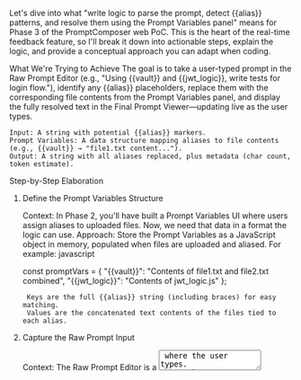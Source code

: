 Let's dive into what "write logic to parse the prompt, detect {{alias}} patterns, and resolve them using the Prompt Variables panel" means for Phase 3 of the PromptComposer web PoC. This is the heart of the real-time feedback feature, so I'll break it down into actionable steps, explain the logic, and provide a conceptual approach you can adapt when coding.

What We're Trying to Achieve
The goal is to take a user-typed prompt in the Raw Prompt Editor (e.g., "Using {{vault}} and {{jwt_logic}}, write tests for login flow."), identify any {{alias}} placeholders, replace them with the corresponding file contents from the Prompt Variables panel, and display the fully resolved text in the Final Prompt Viewer—updating live as the user types.

    Input: A string with potential {{alias}} markers.
    Prompt Variables: A data structure mapping aliases to file contents (e.g., {{vault}} → "file1.txt content...").
    Output: A string with all aliases replaced, plus metadata (char count, token estimate).

Step-by-Step Elaboration
1. Define the Prompt Variables Structure

    Context: In Phase 2, you'll have built a Prompt Variables UI where users assign aliases to uploaded files. Now, we need that data in a format the logic can use.
    Approach: Store the Prompt Variables as a JavaScript object in memory, populated when files are uploaded and aliased. For example:
    javascript

    const promptVars = {
      "{{vault}}": "Contents of file1.txt and file2.txt combined",
      "{{jwt_logic}}": "Contents of jwt_logic.js"
    };

        Keys are the full {{alias}} string (including braces) for easy matching.
        Values are the concatenated text contents of the files tied to each alias.

2. Capture the Raw Prompt Input

    Context: The Raw Prompt Editor is a <textarea> where the user types.
    Approach: Use an event listener to grab the input live:
    javascript

    const rawPromptEditor = document.getElementById("raw-prompt-editor");
    rawPromptEditor.addEventListener("input", (event) => {
      const rawPrompt = event.target.value;
      resolvePrompt(rawPrompt); // Call the resolution logic
    });

        The input event fires on every keystroke, enabling real-time updates.
        rawPrompt is the current string (e.g., "Using {{vault}} and {{jwt_logic}}...").

3. Parse the Prompt for {{alias}} Patterns

    Context: We need to detect all instances of {{alias}} in the prompt.
    Approach: Use a regular expression to find matches:
    javascript

    const aliasPattern = /\{\{[^}]*\}\}/g; // Matches {{anything}} without nested braces

        \{\{ matches the opening {{.
        [^}]* matches any characters except } (to avoid nested braces).
        \}\} matches the closing }}.
        /g ensures all matches are found, not just the first.
        Example: For "Using {{vault}} and {{jwt_logic}}", it finds ["{{vault}}", "{{jwt_logic}}"].

4. Resolve Aliases Using the Prompt Variables

    Context: Replace each detected {{alias}} with its corresponding content from the Prompt Variables panel.
    Approach: Iterate over matches and substitute:
    javascript

    function resolvePrompt(rawPrompt) {
      let resolvedPrompt = rawPrompt;
      const matches = rawPrompt.match(aliasPattern) || [];
      
      matches.forEach((alias) => {
        if (promptVars[alias]) {
          resolvedPrompt = resolvedPrompt.replace(alias, promptVars[alias]);
        } else {
          // Optionally leave unresolved aliases as-is or flag them (e.g., "{{vault}} [not found]")
          resolvedPrompt = resolvedPrompt.replace(alias, `${alias} [not found]`);
        }
      });
      
      updateFinalPrompt(resolvedPrompt); // Pass to display
    }

        match() returns an array of all {{alias}} instances or null if none found.
        replace() swaps each alias with its content (or a placeholder if undefined).
        Example: "Using {{vault}} and {{jwt_logic}}..." becomes "Using Contents of file1.txt... and Contents of jwt_logic.js...".

5. Handle Edge Cases

    Unmatched Aliases: If {{oops}} isn't in the Prompt Variables panel, decide how to handle it:
        Leave it unchanged (silent fail).
        Replace with a warning (e.g., "{{oops}} [not found]")—better for debugging in the PoC.
    Overlapping or Malformed Aliases: The regex avoids nested braces, but users might typo (e.g., {{vault or vault}}).
        For PoC, keep it simple—only match well-formed {{alias}}. Malformed inputs stay unresolved.
    Performance: For large files or long prompts, string replacement could lag. For the PoC, assume small inputs; optimize later if needed.

6. Update the Final Prompt Viewer

    Context: Show the resolved prompt with metadata in real-time.
    Approach: Tie it to the UI with Alpine.js or vanilla JS:
    javascript

    function updateFinalPrompt(resolvedPrompt) {
      const finalPromptViewer = document.getElementById("final-prompt-viewer");
      finalPromptViewer.textContent = resolvedPrompt;
      
      const charCount = resolvedPrompt.length;
      const tokenEstimate = Math.ceil(charCount / 4); // Rough estimate
      document.getElementById("char-count").textContent = charCount;
      document.getElementById("token-estimate").textContent = tokenEstimate;
    }

        With Alpine.js, you could bind resolvedPrompt reactively:
        html

        <div x-data="{ resolved: '' }">
          <textarea @input="resolved = resolvePrompt($event.target.value)"></textarea>
          <pre x-text="resolved"></pre>
          <span x-text="resolved.length"></span>
          <span x-text="Math.ceil(resolved.length / 4)"></span>
        </div>

Conceptual Flow

    User types: "Using {{vault}} and {{jwt_logic}}...".
    input event triggers, capturing the string.
    Regex finds {{vault}} and {{jwt_logic}}.
    Logic checks promptVars, replaces:
        {{vault}} → "Contents of file1.txt...".
        {{jwt_logic}} → "Contents of jwt_logic.js".
    Resolved text: "Using Contents of file1.txt... and Contents of jwt_logic.js...".
    Final Prompt Viewer updates with text, char count (e.g., 8901), and token estimate (e.g., 2225).

Why This Works for the PoC

    Simplicity: Regex and string replacement are lightweight and fast for small inputs.
    Real-Time: Event-driven updates feel instant with minimal overhead.
    Extensibility: The logic can later handle smarter features (e.g., nested aliases, syntax checking) without a rewrite.

Potential Tweaks

    Debouncing: If typing feels laggy, add a 100ms debounce to the input event.
    Error UI: Highlight unresolved aliases in red in the viewer.
    Content Limits: Cap file content length for the PoC to avoid performance hiccups.
